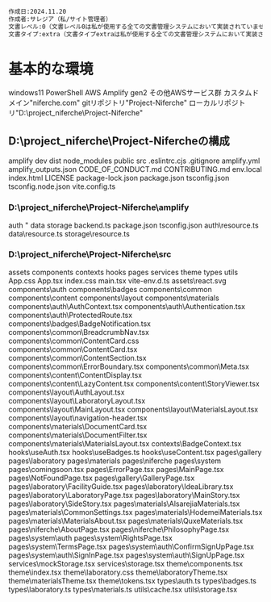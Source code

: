 ``` meta
作成日:2024.11.20
作成者:サレジア（私/サイト管理者）
文書レベル:0（文書レベル0は私が使用する全ての文書管理システムにおいて実装されていません。本レベルは「あらゆる文書より分析優先度が高く、整合性チェックにおいて最も信頼性が高い情報を示す文書」であることを意味する例外的なレベルです。
文書タイプ:extra（文書タイプextraは私が使用する全ての文書管理システムにおいて実装されていません。本タイプは「本文書はextra以外のタイプを持つ他のあらゆる文書を参照せず、独立して分析される」「本文書は文書管理システムが規定するあらゆる規則の影響を受けない」ことを示す例外的なタイプです。
```

# 基本的な環境
windows11 PowerShell
AWS Amplify gen2
その他AWSサービス群
カスタムドメイン"niferche.com"
gitリポジトリ"Project-Niferche"
ローカルリポジトリ"D:\project_niferche\Project-Niferche"

## D:\project_niferche\Project-Nifercheの構成
amplify
dev
dist
node_modules
public
src
.eslintrc.cjs
.gitignore
amplify.yml
amplify_outputs.json
CODE_OF_CONDUCT.md
CONTRIBUTING.md
env.local
index.html
LICENSE
package-lock.json
package.json
tsconfig.json
tsconfig.node.json
vite.config.ts
### D:\project_niferche\Project-Niferche\amplify
auth        "
data
storage
backend.ts
package.json
tsconfig.json
auth\resource.ts
data\resource.ts
storage\resource.ts
### D:\project_niferche\Project-Niferche\src
assets
components
contexts
hooks
pages
services
theme
types
utils
App.css
App.tsx
index.css
main.tsx
vite-env.d.ts
assets\react.svg
components\auth
components\badges
components\common
components\content
components\layout
components\materials
components\auth\AuthContext.tsx
components\auth\Authentication.tsx
components\auth\ProtectedRoute.tsx
components\badges\BadgeNotification.tsx
components\common\BreadcrumbNav.tsx
components\common\ContentCard.css
components\common\ContentCard.tsx
components\common\ContentSection.tsx
components\common\ErrorBoundary.tsx
components\common\Meta.tsx
components\content\ContentDisplay.tsx
components\content\LazyContent.tsx
components\content\StoryViewer.tsx
components\layout\AuthLayout.tsx
components\layout\LaboratoryLayout.tsx
components\layout\MainLayout.tsx
components\layout\MaterialsLayout.tsx
components\layout\navigation-header.tsx
components\materials\DocumentCard.tsx
components\materials\DocumentFilter.tsx
components\materials\MaterialsLayout.tsx
contexts\BadgeContext.tsx
hooks\useAuth.tsx
hooks\useBadges.ts
hooks\useContent.tsx
pages\gallery
pages\laboratory
pages\materials
pages\niferche
pages\system
pages\comingsoon.tsx
pages\ErrorPage.tsx
pages\MainPage.tsx
pages\NotFoundPage.tsx
pages\gallery\GalleryPage.tsx
pages\laboratory\FacilityGuide.tsx
pages\laboratory\IdeaLibrary.tsx
pages\laboratory\LaboratoryPage.tsx
pages\laboratory\MainStory.tsx
pages\laboratory\SideStory.tsx
pages\materials\AlsarejiaMaterials.tsx
pages\materials\CommonSettings.tsx
pages\materials\HodemeiMaterials.tsx
pages\materials\MaterialsAbout.tsx
pages\materials\QuxeMaterials.tsx
pages\niferche\AboutPage.tsx
pages\niferche\PhilosophyPage.tsx
pages\system\auth
pages\system\RightsPage.tsx
pages\system\TermsPage.tsx
pages\system\auth\ConfirmSignUpPage.tsx
pages\system\auth\SignInPage.tsx
pages\system\auth\SignUpPage.tsx
services\mockStorage.tsx
services\storage.tsx
theme\components.tsx
theme\index.tsx
theme\laboratory.css
theme\laboratoryTheme.tsx
theme\materialsTheme.tsx
theme\tokens.tsx
types\auth.ts
types\badges.ts
types\laboratory.ts
types\materials.ts
utils\cache.tsx
utils\storage.tsx
